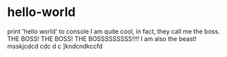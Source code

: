 # hello-world
print 'hello world' to console
I am quite cool, in fact, they call me the boss. THE BOSS! THE BOSS! THE BOSSSSSSSSS!!!!
I am also the beast!
msskjcdcd cdc d c
]kndcndkccfd